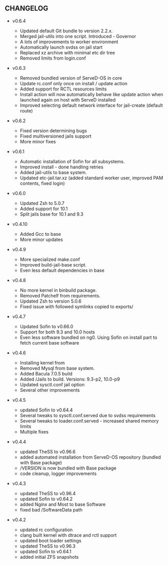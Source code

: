 
## CHANGELOG

* v0.6.4
    - Updated default Git bundle to version 2.2.x.
    - Merged jail-utils into one script. Introduced - Governor
    - A lots of improvements to worker environment
    - Automatically launch svdss on jail start
    - Replaced xz archive with minimal etc dir tree
    - Removed limits from login.conf

* v0.6.3
    - Removed bundled version of ServeD-OS in core
    - Update rc.conf only once on install / update action
    - Added support for RCTL resources limits
    - Install action will now automatically behave like update action when launched again on host with ServeD installed
    - Improved selecting default network interface for jail-create (default route)

* v0.6.2
    - Fixed version determining bugs
    - Fixed multiversioned jails support
    - More minor fixes

* v0.6.1
    - Automatic installation of Sofin for all subsystems.
    - Improved install - done handling retries
    - Added jail-utils to base system.
    - Updated etc-jail.tar.xz (added standard worker user, improved PAM contents, fixed login)

* v0.6.0
    - Updated Zsh to 5.0.7
    - Added support for 10.1
    - Split jails base for 10.1 and 9.3

* v0.4.10
    - Added Gcc to base
    - More minor updates

* v0.4.9
    - More specialized make.conf
    - Improved build-jail-base script.
    - Even less default dependencies in base

* v0.4.8
    - No more kernel in binbuild package.
    - Removed Patchelf from requirements.
    - Updated Zsh to version 5.0.6
    - Fixed issue with followed symlinks copied to exports/

* v0.4.7
    - Updated Sofin to v0.66.0
    - Support for both 9.3 and 10.0 hosts
    - Even less software bundled on ng0. Using Sofin on install part to fetch current base software

* v0.4.6
    - Installing kernel from
    - Removed Mysql from base system.
    - Added Bacula 7.0.5 build
    - Added /Jails to build. Versions: 9.3-p2, 10.0-p9
    - Updated sysctl.conf jail option
    - Several other improvements

* v0.4.5
    - updated Sofin to v0.64.4
    - Several tweaks to sysctl.conf.served due to svdss requirements
    - Several tweaks to loader.conf.served - increased shared memory limits
    - Multiple fixes

* v0.4.4
    - updated TheSS to v0.96.6
    - added automated installation from ServeD-OS repository (bundled with Base package)
    - /VERSION is now bundled with Base package
    - code cleanup, logger improvements

* v0.4.3
    - updated TheSS to v0.96.4
    - updated Sofin to v0.64.2
    - added Nginx and Most to base Software
    - fixed bad /SoftwareData path

* v0.4.2
    - updated rc configuration
    - clang built kernel with dtrace and rctl support
    - updated boot loader settings
    - updated TheSS to v0.96.3
    - updated Sofin to v0.64.1
    - added initial ZFS snapshots
